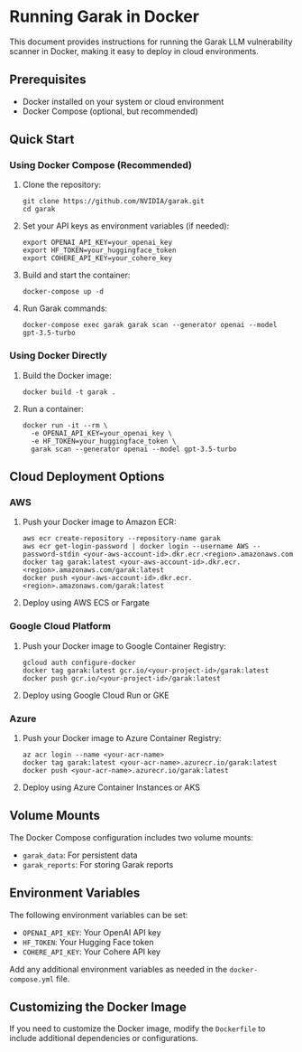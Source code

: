 # Running Garak in Docker

This document provides instructions for running the Garak LLM vulnerability scanner in Docker, making it easy to deploy in cloud environments.

## Prerequisites

- Docker installed on your system or cloud environment
- Docker Compose (optional, but recommended)

## Quick Start

### Using Docker Compose (Recommended)

1. Clone the repository:
   ```
   git clone https://github.com/NVIDIA/garak.git
   cd garak
   ```

2. Set your API keys as environment variables (if needed):
   ```
   export OPENAI_API_KEY=your_openai_key
   export HF_TOKEN=your_huggingface_token
   export COHERE_API_KEY=your_cohere_key
   ```

3. Build and start the container:
   ```
   docker-compose up -d
   ```

4. Run Garak commands:
   ```
   docker-compose exec garak garak scan --generator openai --model gpt-3.5-turbo
   ```

### Using Docker Directly

1. Build the Docker image:
   ```
   docker build -t garak .
   ```

2. Run a container:
   ```
   docker run -it --rm \
     -e OPENAI_API_KEY=your_openai_key \
     -e HF_TOKEN=your_huggingface_token \
     garak scan --generator openai --model gpt-3.5-turbo
   ```

## Cloud Deployment Options

### AWS

1. Push your Docker image to Amazon ECR:
   ```
   aws ecr create-repository --repository-name garak
   aws ecr get-login-password | docker login --username AWS --password-stdin <your-aws-account-id>.dkr.ecr.<region>.amazonaws.com
   docker tag garak:latest <your-aws-account-id>.dkr.ecr.<region>.amazonaws.com/garak:latest
   docker push <your-aws-account-id>.dkr.ecr.<region>.amazonaws.com/garak:latest
   ```

2. Deploy using AWS ECS or Fargate

### Google Cloud Platform

1. Push your Docker image to Google Container Registry:
   ```
   gcloud auth configure-docker
   docker tag garak:latest gcr.io/<your-project-id>/garak:latest
   docker push gcr.io/<your-project-id>/garak:latest
   ```

2. Deploy using Google Cloud Run or GKE

### Azure

1. Push your Docker image to Azure Container Registry:
   ```
   az acr login --name <your-acr-name>
   docker tag garak:latest <your-acr-name>.azurecr.io/garak:latest
   docker push <your-acr-name>.azurecr.io/garak:latest
   ```

2. Deploy using Azure Container Instances or AKS

## Volume Mounts

The Docker Compose configuration includes two volume mounts:
- `garak_data`: For persistent data
- `garak_reports`: For storing Garak reports

## Environment Variables

The following environment variables can be set:
- `OPENAI_API_KEY`: Your OpenAI API key
- `HF_TOKEN`: Your Hugging Face token
- `COHERE_API_KEY`: Your Cohere API key

Add any additional environment variables as needed in the `docker-compose.yml` file.

## Customizing the Docker Image

If you need to customize the Docker image, modify the `Dockerfile` to include additional dependencies or configurations.
